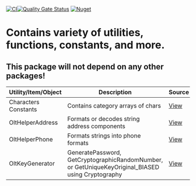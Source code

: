 ﻿[![CI](https://github.com/OuterlimitsTech/olt-dotnet-common/actions/workflows/build.yml/badge.svg)](https://github.com/OuterlimitsTech/olt-dotnet-common/actions/workflows/build.yml)[![Quality Gate Status](https://sonarcloud.io/api/project_badges/measure?project=OuterlimitsTech_olt-dotnet-common&metric=alert_status)](https://sonarcloud.io/summary/new_code?id=OuterlimitsTech_olt-dotnet-common) [![Nuget](https://img.shields.io/nuget/v/OLT.Common.General)](https://www.nuget.org/packages/OLT.Common.General)

# Contains variety of utilities, functions, constants, and more.

## This package will not depend on any other packages!

| Utility/Item/Object  | Description                                                                                       | Source                                                                                                |
| -------------------- | ------------------------------------------------------------------------------------------------- | ----------------------------------------------------------------------------------------------------- |
| Characters Constants | Contains category arrays of chars                                                                 | [View](https://github.com/OuterlimitsTech/olt-dotnet-common/blob/master/OltCharacters)                |
| OltHelperAddress     | Formats or decodes string address components                                                      | [View](https://github.com/OuterlimitsTech/olt-dotnet-common/blob/master/Helpers/OltHelperAddress)     |
| OltHelperPhone       | Formats strings into phone formats                                                                | [View](https://github.com/OuterlimitsTech/olt-dotnet-common/blob/master/Helpers/OltHelperPhone)       |
| OltKeyGenerator      | GeneratePassword, GetCryptographicRandomNumber, or GetUniqueKeyOriginal_BIASED using Cryptography | [View](https://github.com/OuterlimitsTech/olt-dotnet-common/blob/master/Cryptography/OltKeyGenerator) |

